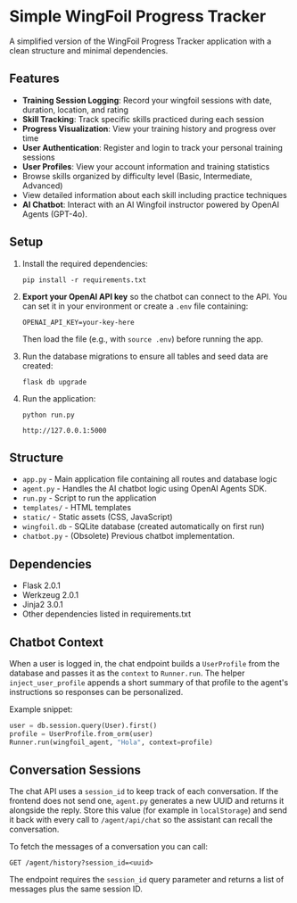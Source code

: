 # Simple WingFoil Progress Tracker

A simplified version of the WingFoil Progress Tracker application with a clean structure and minimal dependencies.

## Features

- **Training Session Logging**: Record your wingfoil sessions with date, duration, location, and rating
- **Skill Tracking**: Track specific skills practiced during each session
- **Progress Visualization**: View your training history and progress over time
- **User Authentication**: Register and login to track your personal training sessions
- **User Profiles**: View your account information and training statistics
- Browse skills organized by difficulty level (Basic, Intermediate, Advanced)
- View detailed information about each skill including practice techniques
- **AI Chatbot**: Interact with an AI Wingfoil instructor powered by OpenAI Agents (GPT-4o).

## Setup

1. Install the required dependencies:
   ```
   pip install -r requirements.txt
   ```

2. **Export your OpenAI API key** so the chatbot can connect to the API. You can
   set it in your environment or create a `.env` file containing:
   ```
   OPENAI_API_KEY=your-key-here
   ```
   Then load the file (e.g., with `source .env`) before running the app.

3. Run the database migrations to ensure all tables and seed data are created:
   ```
   flask db upgrade
   ```
4. Run the application:
   ```
   python run.py
   ```

   ```
   http://127.0.0.1:5000
   ```

## Structure

- `app.py` - Main application file containing all routes and database logic
- `agent.py` - Handles the AI chatbot logic using OpenAI Agents SDK.
- `run.py` - Script to run the application
- `templates/` - HTML templates
- `static/` - Static assets (CSS, JavaScript)
- `wingfoil.db` - SQLite database (created automatically on first run)
- `chatbot.py` - (Obsolete) Previous chatbot implementation.

## Dependencies

- Flask 2.0.1
- Werkzeug 2.0.1
- Jinja2 3.0.1
- Other dependencies listed in requirements.txt

## Chatbot Context

When a user is logged in, the chat endpoint builds a `UserProfile` from the
database and passes it as the `context` to `Runner.run`. The helper
`inject_user_profile` appends a short summary of that profile to the agent's
instructions so responses can be personalized.

Example snippet:

```python
user = db.session.query(User).first()
profile = UserProfile.from_orm(user)
Runner.run(wingfoil_agent, "Hola", context=profile)
```



## Conversation Sessions
The chat API uses a `session_id` to keep track of each conversation. If the
frontend does not send one, `agent.py` generates a new UUID and returns it
alongside the reply. Store this value (for example in `localStorage`) and send it
back with every call to `/agent/api/chat` so the assistant can recall the
conversation.

To fetch the messages of a conversation you can call:

```
GET /agent/history?session_id=<uuid>
```

The endpoint requires the `session_id` query parameter and returns a list of
messages plus the same session ID.

